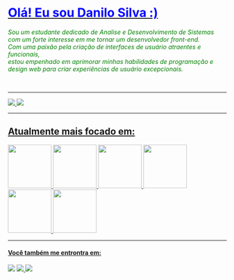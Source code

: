 
<div>
  <a href="https://github.com/August1312"><h1  style="color: blue;"> Olá! Eu sou Danilo Silva :)</h1></a>
<p style='font-style: italic; color: green;'>Sou um estudante dedicado de Analise e Desenvolvimento de Sistemas com um forte interesse em me tornar um desenvolvedor front-end.<br>
  Com uma paixão pela criação de interfaces de usuário atraentes e funcionais, <br>
estou empenhado em aprimorar minhas habilidades de programação e design web para criar experiências de usuário excepcionais.</p> <br>
</div>

<hr>
<div style="display: inline">
  <a href="https://github.com/August1312">
    <img heigth="180em" src="https://github-readme-stats.vercel.app/api?username=August1312&show_icons=true&theme=radical" />
    <img heigth="180em" src="https://github-readme-stats.vercel.app/api/top-langs/?username=August1312&layout=compact&theme=radical"" />
</div>
<hr>
<div style="display: inline">
  <h2>Atualmente mais focado em:</h2>
  <img width='100' height='100' src="https://cdn.jsdelivr.net/gh/devicons/devicon/icons/html5/html5-original.svg" />
 <img width='100' height='100' src="https://cdn.jsdelivr.net/gh/devicons/devicon/icons/css3/css3-original.svg" />
 <img width='100' height='100' src="https://cdn.jsdelivr.net/gh/devicons/devicon/icons/javascript/javascript-original.svg" />
 <img width='100' height='100' src="https://cdn.jsdelivr.net/gh/devicons/devicon/icons/python/python-original.svg" />
 <img width='100' height='100' src="https://cdn.jsdelivr.net/gh/devicons/devicon/icons/angularjs/angularjs-original.svg" />
 <img width='100' height='100' src="https://cdn.jsdelivr.net/gh/devicons/devicon/icons/vuejs/vuejs-original.svg" />
</div>
<hr>
<div style="display:inline" >
  <h4>Você também me entrontra em:</h2>
  <a href="https://www.linkedin.com/in/danilo-silva-dos-santos-66b17b28b/" target="_blank"><img src="https://img.shields.io/badge/linkedin-%230077B5.svg?style=for-the-badge&logo=linkedin&logoColor=white" /></a>
  <a href="https://www.instagram.com/valliant1312/" target="_blank"><img src="https://img.shields.io/badge/Instagram-%23E4405F.svg?style=for-the-badge&logo=Instagram&logoColor=white" />
  <a href="mailto:danilo.silva.santos.1312@outlook.com" target="_blank"><img src="https://img.shields.io/badge/Gmail-D14836?style=for-the-badge&logo=gmail&logoColor=white" />
</div>

